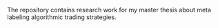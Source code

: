The repository contains research work for my master thesis about meta labeling algorithmic trading strategies.
